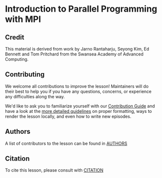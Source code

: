 # Introduction to Parallel Programming with MPI

## Credit

This material is derived from work by 
Jarno Rantaharju, Seyong Kim, Ed Bennett and Tom Pritchard from the Swansea Academy of Advanced Computing.

<!---
Summative assesments:
Morning session: introduction to MPI concepts and standard functions
   Parallelise a piece of code: identify parallel region and decide on a communication
   pattern. Write an program using MPI_Send, MPI_Recv and MPI_Allreduce.
Afternoon session: best practices and tools
    Plan the parallellisation of an serial algorithm, including testing.
    Analyse an existing application and identify hotspots.
-->

## Contributing

We welcome all contributions to improve the lesson! Maintainers will do their best to help you if you have any
questions, concerns, or experience any difficulties along the way.

We'd like to ask you to familiarize yourself with our [Contribution Guide](CONTRIBUTING.md) and have a look at
the [more detailed guidelines][lesson-example] on proper formatting, ways to render the lesson locally, and even
how to write new episodes.

## Authors

A list of contributors to the lesson can be found in [AUTHORS](AUTHORS)

## Citation

To cite this lesson, please consult with [CITATION](CITATION)

[lesson-example]: https://carpentries.github.io/lesson-example
